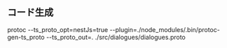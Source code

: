 ## コード生成

protoc --ts_proto_opt=nestJs=true --plugin=./node_modules/.bin/protoc-gen-ts_proto --ts_proto_out=. ./src/dialogues/dialogues.proto
